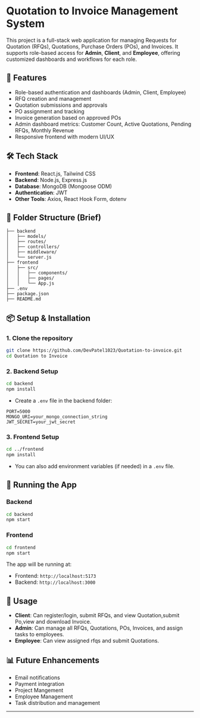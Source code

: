 # Quotation to Invoice Management System

This project is a full-stack web application for managing Requests for Quotation (RFQs), Quotations, Purchase Orders (POs), and Invoices. It supports role-based access for **Admin**, **Client**, and **Employee**, offering customized dashboards and workflows for each role.

## 🚀 Features

- Role-based authentication and dashboards (Admin, Client, Employee)
- RFQ creation and management
- Quotation submissions and approvals
- PO assignment and tracking
- Invoice generation based on approved POs
- Admin dashboard metrics: Customer Count, Active Quotations, Pending RFQs, Monthly Revenue
- Responsive frontend with modern UI/UX

## 🛠️ Tech Stack

- **Frontend**: React.js, Tailwind CSS
- **Backend**: Node.js, Express.js
- **Database**: MongoDB (Mongoose ODM)
- **Authentication**: JWT
- **Other Tools**: Axios, React Hook Form, dotenv

## 📁 Folder Structure (Brief)

```
├── backend
│   ├── models/
│   ├── routes/
│   ├── controllers/
│   ├── middleware/
│   └── server.js
├── frontend
│   ├── src/
│   │   ├── components/
│   │   ├── pages/
│   │   └── App.js
├── .env
├── package.json
├── README.md
```

## 📦 Setup & Installation

### 1. Clone the repository

```bash
git clone https://github.com/DevPatel1023/Quotation-to-invoice.git
cd Quotation to Invoice
```

### 2. Backend Setup

```bash
cd backend
npm install
```

- Create a `.env` file in the backend folder:

```
PORT=5000
MONGO_URI=your_mongo_connection_string
JWT_SECRET=your_jwt_secret
```

### 3. Frontend Setup

```bash
cd ../frontend
npm install
```

- You can also add environment variables (if needed) in a `.env` file.

## 🏃 Running the App

### Backend

```bash
cd backend
npm start
```

### Frontend

```bash
cd frontend
npm start
```

The app will be running at:  
- Frontend: `http://localhost:5173`  
- Backend: `http://localhost:3000`

## 📌 Usage

- **Client**: Can register/login, submit RFQs, and view Quotation,submit Po,view and download Invoice.
- **Admin**: Can manage all RFQs, Quotations, POs, Invoices, and assign tasks to employees.
- **Employee**: Can view assigned rfqs and submit Quotations.

## 📊 Future Enhancements

- Email notifications
- Payment integration
- Project Mangement
- Employee Management
- Task distribution and management

---

